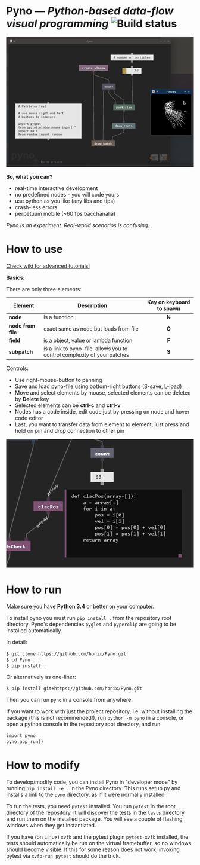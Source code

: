 # Pyno — *Python-based data-flow visual programming* ![Build status](https://www.travis-ci.com/honix/Pyno.svg?branch=master)
![Pyno](docs/screenshots/particles.png)

**So, what you can?**
- real-time interactive development
- no predefined nodes - you will code yours 
- use python as you like (any libs and tips)
- crash-less errors
- perpetuum mobile (~60 fps bacchanalia)

*Pyno is an experiment. Real-world scenarios is confusing.*

# How to use

[Check wiki for advanced tutorials!](https://github.com/honix/Pyno/wiki)

**Basics:**

There are only three elements:

| Element | Description | Key on keyboard to spawn |
|-|-|:-:|
| **node** | is a function | **N** |
| **node from file** | exact same as node but loads from file | **O** |
| **field** | is a object, value or lambda function | **F** |
| **subpatch** | is a link to pyno-file, allows you to control complexity of your patches | **S** |

Controls:
- Use right-mouse-button to panning
- Save and load pyno-file using bottom-right buttons (S-save, L-load)
- Move and select elements by mouse, selected elements can be deleted by **Delete** key
- Selected elements can be **ctrl-c** and **ctrl-v**
- Nodes has a code inside, edit code just by pressing on node and hover code editor
- Last, you want to transfer data from element to element, just press and hold on pin and drop connection to other pin

![Pyno](docs/screenshots/edit.png)

# How to run
Make sure you have **Python 3.4** or better on your computer.

To install pyno you must run ```pip install .``` from the repository root directory.
Pyno's dependencies `pyglet` and `pyperclip` are going to be installed automatically.

In detail:
```
$ git clone https://github.com/honix/Pyno.git
$ cd Pyno
$ pip install .
```
Or alternatively as one-liner:
```
$ pip install git+https://github.com/honix/Pyno.git
```

Then you can run ```pyno``` in a console from anywhere. 

If you want to work with just the project repository, i.e. without installing the package (this is not recommended!), run `python -m pyno` in a console, or open a python console in the repository root directory, and run
```
import pyno
pyno.app_run()
```

# How to modify

To develop/modify code, you can install Pyno in "developer mode" by running `pip install -e .` in the Pyno directory. 
This runs setup.py and installs a link to the `pyno` directory, as if it were normally installed.

To run the tests, you need `pytest`  installed. 
You run `pytest` in the root directory of the repository. 
It will discover the tests in the `tests` directory and run them on the installed package. 
You will see a couple of flashing windows when they get instantiated.

If you have (on Linux) `xvfb` and the pytest plugin `pytest-xvfb` installed, the tests should automatically be run on the virtual framebuffer, so no windows should become visible. 
If this for some reason does not work, invoking pytest via `xvfb-run pytest` should do the trick.
